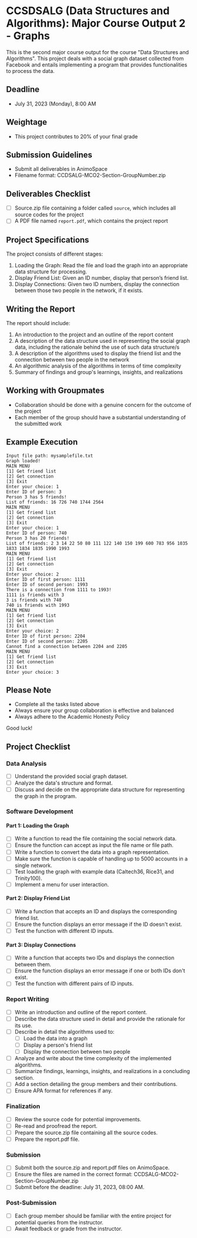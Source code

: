 # CCSDSALG (Data Structures and Algorithms): Major Course Output 2 - Graphs

This is the second major course output for the course "Data Structures and Algorithms". This project deals with a social graph dataset collected from Facebook and entails implementing a program that provides functionalities to process the data.

## Deadline

- July 31, 2023 (Monday), 8:00 AM

## Weightage

- This project contributes to 20% of your final grade

## Submission Guidelines

- Submit all deliverables in AnimoSpace
- Filename format: CCDSALG-MCO2-Section-GroupNumber.zip

## Deliverables Checklist

- [ ] Source.zip file containing a folder called `source`, which includes all source codes for the project
- [ ] A PDF file named `report.pdf`, which contains the project report

## Project Specifications

The project consists of different stages:

1. Loading the Graph: Read the file and load the graph into an appropriate data structure for processing.
2. Display Friend List: Given an ID number, display that person’s friend list.
3. Display Connections: Given two ID numbers, display the connection between those two people in the network, if it exists.

## Writing the Report

The report should include:

1. An introduction to the project and an outline of the report content
2. A description of the data structure used in representing the social graph data, including the rationale behind the use of such data structure/s
3. A description of the algorithms used to display the friend list and the connection between two people in the network
4. An algorithmic analysis of the algorithms in terms of time complexity
5. Summary of findings and group's learnings, insights, and realizations

## Working with Groupmates

- Collaboration should be done with a genuine concern for the outcome of the project
- Each member of the group should have a substantial understanding of the submitted work

## Example Execution

```plaintext
Input file path: mysamplefile.txt
Graph loaded!
MAIN MENU
[1] Get friend list
[2] Get connection
[3] Exit
Enter your choice: 1
Enter ID of person: 3
Person 3 has 5 friends!
List of friends: 16 726 740 1744 2564
MAIN MENU
[1] Get friend list
[2] Get connection
[3] Exit
Enter your choice: 1
Enter ID of person: 740
Person 3 has 20 friends!
List of friends: 2 3 14 22 50 80 111 122 140 150 199 600 783 956 1035 1833 1834 1835 1990 1993
MAIN MENU
[1] Get friend list
[2] Get connection
[3] Exit
Enter your choice: 2
Enter ID of first person: 1111
Enter ID of second person: 1993
There is a connection from 1111 to 1993!
1111 is friends with 3
3 is friends with 740
740 is friends with 1993
MAIN MENU
[1] Get friend list
[2] Get connection
[3] Exit
Enter your choice: 2
Enter ID of first person: 2204
Enter ID of second person: 2205
Cannot find a connection between 2204 and 2205
MAIN MENU
[1] Get friend list
[2] Get connection
[3] Exit
Enter your choice: 3
```

## Please Note

- Complete all the tasks listed above
- Always ensure your group collaboration is effective and balanced
- Always adhere to the Academic Honesty Policy

Good luck!

## Project Checklist
### Data Analysis

- [ ] Understand the provided social graph dataset.
- [ ] Analyze the data's structure and format.
- [ ] Discuss and decide on the appropriate data structure for representing the graph in the program.

### Software Development 

#### Part 1: Loading the Graph
- [ ] Write a function to read the file containing the social network data.
- [ ] Ensure the function can accept as input the file name or file path.
- [ ] Write a function to convert the data into a graph representation.
- [ ] Make sure the function is capable of handling up to 5000 accounts in a single network.
- [ ] Test loading the graph with example data (Caltech36, Rice31, and Trinity100).
- [ ] Implement a menu for user interaction.

#### Part 2: Display Friend List
- [ ] Write a function that accepts an ID and displays the corresponding friend list.
- [ ] Ensure the function displays an error message if the ID doesn't exist.
- [ ] Test the function with different ID inputs.

#### Part 3: Display Connections
- [ ] Write a function that accepts two IDs and displays the connection between them.
- [ ] Ensure the function displays an error message if one or both IDs don't exist.
- [ ] Test the function with different pairs of ID inputs.

### Report Writing

- [ ] Write an introduction and outline of the report content.
- [ ] Describe the data structure used in detail and provide the rationale for its use.
- [ ] Describe in detail the algorithms used to:
  - [ ] Load the data into a graph
  - [ ] Display a person's friend list
  - [ ] Display the connection between two people
- [ ] Analyze and write about the time complexity of the implemented algorithms.
- [ ] Summarize findings, learnings, insights, and realizations in a concluding section.
- [ ] Add a section detailing the group members and their contributions.
- [ ] Ensure APA format for references if any.

### Finalization

- [ ] Review the source code for potential improvements.
- [ ] Re-read and proofread the report.
- [ ] Prepare the source.zip file containing all the source codes.
- [ ] Prepare the report.pdf file.

### Submission

- [ ] Submit both the source.zip and report.pdf files on AnimoSpace.
- [ ] Ensure the files are named in the correct format: CCDSALG-MCO2-Section-GroupNumber.zip
- [ ] Submit before the deadline: July 31, 2023, 08:00 AM.

### Post-Submission

- [ ] Each group member should be familiar with the entire project for potential queries from the instructor.
- [ ] Await feedback or grade from the instructor.
